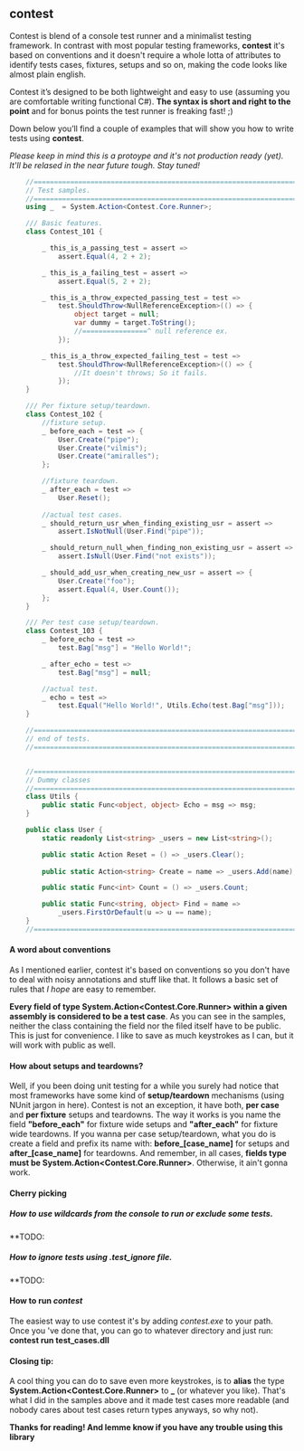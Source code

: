 ## contest
Contest is blend of a console test runner and a minimalist testing framework. In contrast with most popular testing frameworks, **contest** it's based on conventions and it doesn't require a whole lotta of attributes to identify tests cases, fixtures, setups and so on, making the code looks like almost plain english.

Contest it’s designed to be both lightweight and easy to use (assuming you are comfortable writing functional C#). **The syntax is short and right to the point** and for bonus points the test runner is freaking fast! ;)

Down below you’ll find a couple of examples that will show you how to write tests using **contest**.

_Please keep in mind this is a protoype and it's not production ready (yet). It'll be relased in the near future tough. Stay tuned!_
```cs
    //=================================================================
    // Test samples.
    //=================================================================
	using _  = System.Action<Contest.Core.Runner>;

    /// Basic features.
    class Contest_101 {

		_ this_is_a_passing_test = assert => 
			assert.Equal(4, 2 + 2);

		_ this_is_a_failing_test = assert =>
			assert.Equal(5, 2 + 2);

        _ this_is_a_throw_expected_passing_test = test =>
            test.ShouldThrow<NullReferenceException>(() => {
                object target = null;
                var dummy = target.ToString();
                //================^ null reference ex.
            });

        _ this_is_a_throw_expected_failing_test = test =>
		    test.ShouldThrow<NullReferenceException>(() => {
			    //It doesn't throws; So it fails.
		    });
    }

    /// Per fixture setup/teardown.
    class Contest_102 {
		//fixture setup.
		_ before_each = test => {
			User.Create("pipe");
			User.Create("vilmis");
			User.Create("amiralles");
		};

		//fixture teardown.
		_ after_each = test =>
			User.Reset();
		
		//actual test cases.
		_ should_return_usr_when_finding_existing_usr = assert => 
			assert.IsNotNull(User.Find("pipe"));

		_ should_return_null_when_finding_non_existing_usr = assert => 
			assert.IsNull(User.Find("not exists"));

		_ should_add_usr_when_creating_new_usr = assert => {
			User.Create("foo");
			assert.Equal(4, User.Count());
		};
    }

    /// Per test case setup/teardown.
	class Contest_103 {
		_ before_echo = test => 
			test.Bag["msg"] = "Hello World!";

		_ after_echo = test => 
			test.Bag["msg"] = null;

        //actual test.
		_ echo = test => 
			test.Equal("Hello World!", Utils.Echo(test.Bag["msg"]));
	}

    //=================================================================
    // end of tests.
    //=================================================================


    //=================================================================
    // Dummy classes
    //=================================================================
	class Utils {
		public static Func<object, object> Echo = msg => msg;
	}

	public class User {	
		static readonly List<string> _users = new List<string>();

		public static Action Reset = () => _users.Clear();
			
		public static Action<string> Create = name => _users.Add(name);

		public static Func<int> Count = () => _users.Count;

		public static Func<string, object> Find = name =>
			_users.FirstOrDefault(u => u == name);
	}
    //=================================================================
```

		
#### A word about conventions
As I mentioned earlier, contest it's based on conventions so you don't have to deal with noisy annotations and stuff like that. It follows a basic set of rules that _I hope_ are easy to remember.

**Every field of type System.Action\<Contest.Core.Runner\> within a given assembly is considered to be a test case**. As you can see in the samples, neither the class containing the field nor the filed itself have to be public. This is just for convenience. I like to save as much keystrokes as I can, but it will work with public as well.

#### How about setups and teardowns?
Well, if you been doing unit testing for a while you surely had notice that most frameworks have some kind of **setup/teardown** mechanisms (using NUnit jargon in here). Contest is not an exception, it have both, **per case** and **per fixture** setups and teardowns. The way it works is you name the field **"before_each"** for fixture wide setups and **"after_each"** for fixture wide teardowns. If you wanna per case setup/teardown, what you do is create a field and prefix its name with: **before_[case_name]** for setups and **after_[case_name]** for teardowns.
And remember, in all cases, **fields type must be System.Action\<Contest.Core.Runner\>**. Otherwise, it ain't gonna work.

#### Cherry picking
##### How to use wildcards from the console to run or exclude some tests.
**TODO:
##### How to ignore tests using .test\_ignore file.
**TODO:

#### How to run *contest*
The easiest way to use contest it's by adding _contest.exe_ to your path. Once you 've done that, you can go to whatever directory and just run: **contest run test\_cases.dll**

#### Closing tip:
A cool thing you can do to save even more keystrokes, is to **alias** the type **System.Action\<Contest.Core.Runner\>** to **_** (or whatever you like). That's what I did in the samples above and it made test cases more readable (and nobody cares about test cases return types anyways, so why not).


**Thanks for reading! And lemme know if you have any trouble using this library**
